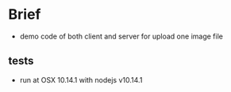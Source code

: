 # Brief
- demo code of both client and server for upload one image file

## tests
- run at OSX 10.14.1 with nodejs v10.14.1
